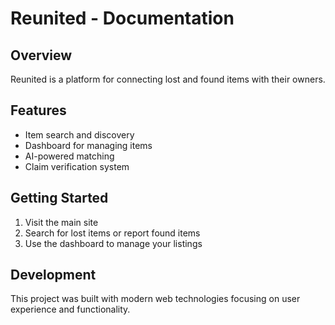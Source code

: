 # Reunited - Documentation

## Overview
Reunited is a platform for connecting lost and found items with their owners.

## Features
- Item search and discovery
- Dashboard for managing items
- AI-powered matching
- Claim verification system

## Getting Started
1. Visit the main site
2. Search for lost items or report found items
3. Use the dashboard to manage your listings

## Development
This project was built with modern web technologies focusing on user experience and functionality.
